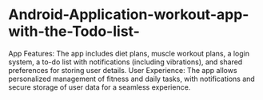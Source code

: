 # Android-Application-workout-app-with-the-Todo-list-
App Features: The app includes diet plans, muscle workout plans, a login system, a to-do list with notifications (including vibrations), and shared preferences for storing user details.  User Experience: The app allows personalized management of fitness and daily tasks, with notifications and secure storage of user data for a seamless experience.
